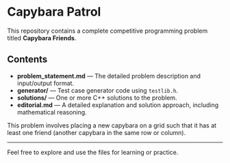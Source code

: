 # Capybara Patrol

This repository contains a complete competitive programming problem titled **Capybara Friends**. 

## Contents

- **problem_statement.md** — The detailed problem description and input/output format.
- **generator/** — Test case generator code using `testlib.h`.
- **solutions/** — One or more C++ solutions to the problem.
- **editorial.md** — A detailed explanation and solution approach, including mathematical reasoning.

This problem involves placing a new capybara on a grid such that it has at least one friend (another capybara in the same row or column).

---

Feel free to explore and use the files for learning or practice.
